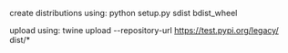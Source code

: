 create distributions using:
       python setup.py sdist bdist_wheel

upload using:
       twine upload --repository-url https://test.pypi.org/legacy/ dist/*
